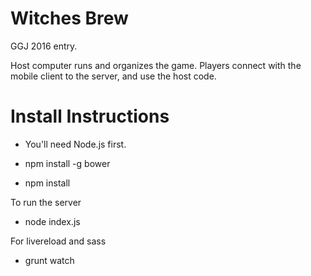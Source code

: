 # Witches Brew
GGJ 2016 entry.

Host computer runs and organizes the game. Players connect with the mobile client to the server, and use the host code.

# Install Instructions

- You'll need Node.js first.

- npm install -g bower

- npm install

To run the server

- node index.js

For livereload and sass

- grunt watch

